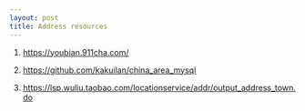 ```yaml
---
layout: post
title: Address resources
---
```


1. https://youbian.911cha.com/

1. https://github.com/kakuilan/china_area_mysql

1. https://lsp.wuliu.taobao.com/locationservice/addr/output_address_town.do